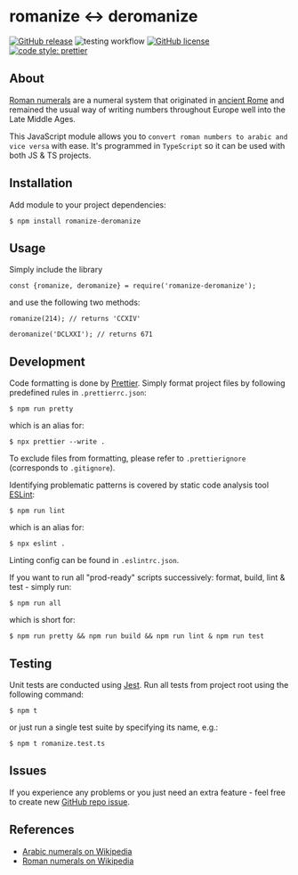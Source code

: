 # romanize &harr; deromanize

[![GitHub release](https://img.shields.io/github/release/aleksbelic/romanize-deromanize.svg)](https://GitHub.com/aleksbelic/romanize-deromanize/releases/)
![testing workflow](https://github.com/aleksbelic/romanize-deromanize/actions/workflows/tests.yml/badge.svg)
[![GitHub license](https://img.shields.io/github/license/aleksbelic/romanize-deromanize)](https://raw.githubusercontent.com/aleksbelic/romanize-deromanize/main/LICENSE.md)
[![code style: prettier](https://img.shields.io/badge/code_style-prettier-ff69b4.svg)](https://github.com/prettier/prettier)

## About

[Roman numerals](https://en.wikipedia.org/wiki/Roman_numerals) are a numeral system that originated in [ancient Rome](https://en.wikipedia.org/wiki/Ancient_Rome) and remained the usual way of writing numbers throughout Europe well into the Late Middle Ages.

This JavaScript module allows you to `convert roman numbers to arabic and vice versa` with ease. It's programmed in `TypeScript` so it can be used with both JS & TS projects.

## Installation

Add module to your project dependencies:

```
$ npm install romanize-deromanize
```

## Usage

Simply include the library

```
const {romanize, deromanize} = require('romanize-deromanize');
```

and use the following two methods:

```
romanize(214); // returns 'CCXIV'
```

```
deromanize('DCLXXI'); // returns 671
```

## Development

Code formatting is done by [Prettier](https://prettier.io/).
Simply format project files by following predefined rules in `.prettierrc.json`:

```
$ npm run pretty
```

which is an alias for:

```
$ npx prettier --write .
```

To exclude files from formatting, please refer to `.prettierignore` (corresponds to `.gitignore`).

Identifying problematic patterns is covered by static code analysis tool [ESLint](https://eslint.org/):

```
$ npm run lint
```

which is an alias for:

```
$ npx eslint .
```

Linting config can be found in `.eslintrc.json`.

If you want to run all "prod-ready" scripts successively: format, build, lint & test - simply run:

```
$ npm run all
```

which is short for:

```
$ npm run pretty && npm run build && npm run lint & npm run test
```

## Testing

Unit tests are conducted using [Jest](https://jestjs.io/). Run all tests from project root using the following command:

```
$ npm t
```

or just run a single test suite by specifying its name, e.g.:

```
$ npm t romanize.test.ts
```

## Issues

If you experience any problems or you just need an extra feature - feel free to create new [GitHub repo issue](https://github.com/aleksbelic/romanize-deromanize/issues).

## References

- [Arabic numerals on Wikipedia](https://en.wikipedia.org/wiki/Arabic_numerals)
- [Roman numerals on Wikipedia](https://en.wikipedia.org/wiki/Roman_numerals)

